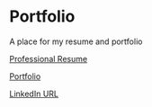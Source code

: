 # Portfolio
A place for my resume and portfolio

<a href="https://docs.google.com/document/d/1KXdsV7j2gH_Q9yVrYsUL2ys0NzFp3SiRXAPvjT1dirE/edit?usp=sharing" target="_blank">Professional Resume</a>

[Portfolio](https://docs.google.com/document/d/1RL8wp8KhEAZh7XnumWnIeEMB4ZIrYFPR6Jwu4qERWNQ/edit?usp=sharing)

[LinkedIn URL](https://www.linkedin.com/in/roshanchittoorrahim/)

